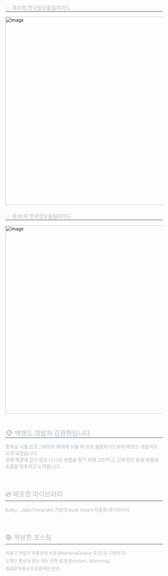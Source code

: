 <h3 style="border-bottom: 1px solid #21262d; color: #c9d1d9;"> ☺️ 제31회 한국정보올림피아드 </h3>  
<img width="600" alt="image" src="https://github.com/user-attachments/assets/86beb9e1-6e8b-4e7a-b383-2009a602542d">
<br>
<h3 style="border-bottom: 1px solid #21262d; color: #c9d1d9;"> ☺️ 제30회 한국정보올림피아드 </h3>  
<img width="600" alt="image" src="https://github.com/user-attachments/assets/8e035974-8df3-4cdf-858e-f9e0124a57c5">
<br>
<br>
<div style="text-align: left;"> 
    <h2 style="border-bottom: 1px solid #21262d; color: #c9d1d9;"> 🐵 백엔드 개발자 김관현입니다 </h2>  
    <ul style="font-weight: 700; font-size: 15px; text-align: left; color: #c9d1d9; list-style-type: none; padding-left: 0;">
        <p>중학교 시절 프로그래밍의 매력에 눈을 떠 정보 올림피아드부터 백엔드 개발까지 오게 되었습니다.<br>문제 해결에 있어 항상 더 나은 방법을 찾기 위해 고민하고, 근본적인 문제 해결에 초점을 맞추려고 노력합니다. </p>
    </ul>
</div>
<br>
<div style="text-align: left;"> 
    <h2 style="border-bottom: 1px solid #21262d; color: #c9d1d9;"> 💿 배포한 라이브러리 </h2>  
    <ul style="font-weight: 700; font-size: 15px; text-align: left; color: #c9d1d9; list-style-type: none; padding-left: 0;">
        <p style="margin: 5px 0;"> <a href="https://github.com/kwanse/Bulky" style="color: #c9d1d9; font-size: 14px; text-decoration: none; font-weight: bold;">Bulky</a> : JdbcTemplate 기반의 Bulk Insert 자동화 라이브러리</p>
    </ul>
</div>
<br>
<div style="text-align: left;"> 
    <h2 style="border-bottom: 1px solid #21262d; color: #c9d1d9;"> 📚 작성한 포스팅 </h2>  
    <ul style="font-weight: 700; font-size: 15px; text-align: left; color: #c9d1d9; list-style-type: none; padding-left: 0;">
        <li style="margin: 5px 0;"> <a href="https://khan-0103.tistory.com/38" style="color: #c9d1d9; font-size: 14px; text-decoration: none; font-weight: bold;">비동기 작업의 최종상태 보장 (BlockingQueue 로 DLQ 구현하기)</a></li>
        <li style="margin: 5px 0;"> <a href="https://khan-0103.tistory.com/39" style="color: #c9d1d9; font-size: 14px; text-decoration: none; font-weight: bold;">도메인 특성에 맞는 캐싱 전략 설계 (Eviction, Warming)</a></li>
        <li style="margin: 5px 0;"> <a href="https://khan-0103.tistory.com/37" style="color: #c9d1d9; font-size: 14px; text-decoration: none; font-weight: bold;">결제로직에서의 트랜잭션 분리</a></li>
    </ul>
</div>

